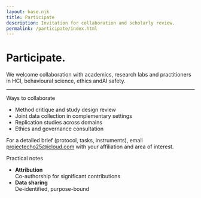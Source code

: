 ```yaml
---
layout: base.njk
title: Participate
description: Invitation for collaboration and scholarly review.
permalink: /participate/index.html
---
```


<div class="col span-12">
  <h1>Participate.</h1>
  <p class="lede">We welcome collaboration with academics, research labs and practitioners in HCI, behavioural science, ethics andAI safety.</p>
  <hr class="rule">
</div>

<div class="col span-8">
  <div class="kicker">Ways to collaborate</div>
  <ul>
    <li>Method critique and study design review</li>
    <li>Joint data collection in complementary settings</li>
    <li>Replication studies across domains</li>
    <li>Ethics and governance consultation</li>
  </ul>
  <p>For a detailed brief (protocol, tasks, instruments), email <a href="mailto:projectecho25@icloud.com">projectecho25@icloud.com</a> with your affiliation and area of interest.</p>
</div>

<div class="col span-4">
  <div class="callout">
    <div class="kicker">Practical notes</div>
    <ul class="list-plain">
      <li><strong>Attribution</strong><br  />Co-authorship for significant contributions</li>
      <li><strong>Data sharing</strong><br  />De-identified, purpose-bound</li>
    </ul>
  </div>
</div>

